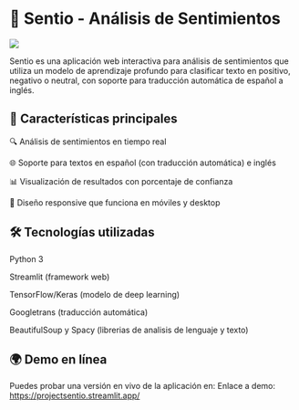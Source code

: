 # 📝 Sentio - Análisis de Sentimientos


![](https://64.media.tumblr.com/817c19affd93dc7dc145364acbb10331/8e4bb3b18c84e15f-60/s1280x1920/5cdcb9e6cb7edc05ab6994b12132f590033e7c0b.gif)


Sentio es una aplicación web interactiva para análisis de sentimientos que utiliza un modelo de aprendizaje profundo para clasificar texto en positivo, negativo o neutral, con soporte para traducción automática de español a inglés.

## 🌟 Características principales
🔍 Análisis de sentimientos en tiempo real

🌐 Soporte para textos en español (con traducción automática) e inglés

📊 Visualización de resultados con porcentaje de confianza

📱 Diseño responsive que funciona en móviles y desktop

## 🛠️ Tecnologías utilizadas
Python 3

Streamlit (framework web)

TensorFlow/Keras (modelo de deep learning)

Googletrans (traducción automática)

BeautifulSoup y Spacy (librerias de analisis de lenguaje y texto)

## 🌍 Demo en línea

Puedes probar una versión en vivo de la aplicación en: Enlace a demo: https://projectsentio.streamlit.app/